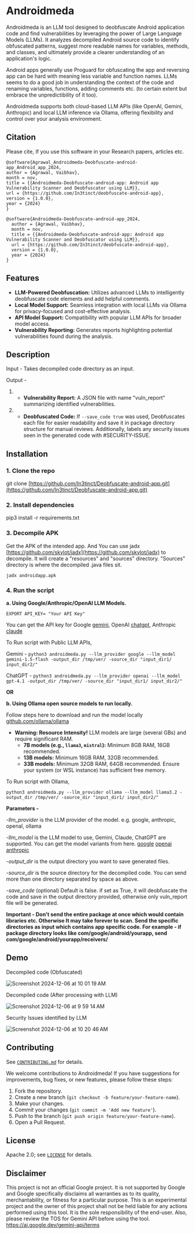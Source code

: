 # Androidmeda

Androidmeda is an LLM tool designed to deobfuscate Android application code and find vulnerabilities by leveraging the power of Large Language Models (LLMs). It analyzes decompiled Android source code to identify obfuscated patterns, suggest more readable names for variables, methods, and classes, and ultimately provide a clearer understanding of an application's logic. 

Android apps generally use Proguard for obfuscating the app and reversing app can be hard with meaning less variable and function names. LLMs seems to do a good job in understanding the context of the code and renaming variables, functions, adding comments etc. (to certain extent but embrace the unpredictibility of it too).

Androidmeda supports both cloud-based LLM APIs (like OpenAI, Gemini, Anthropic) and local LLM inference via Ollama, offering flexibility and control over your analysis environment.

## Citation
Please cite, If you use this software in your Research papers, articles etc.

```
@software{Agrawal_Androidmeda-Deobfuscate-android-app_Android_app_2024,
author = {Agrawal, Vaibhav},
month = nov,
title = {{Androidmeda-Deobfuscate-android-app: Android app Vulnerability Scanner and Deobfuscator using LLM}},
url = {https://github.com/In3tinct/deobfuscate-android-app},
version = {1.0.0},
year = {2024}
}

@software{Androidmeda-Deobfuscate-android-app_2024,
  author = {Agrawal, Vaibhav},
  month = nov,
  title = {{Androidmeda-Deobfuscate-android-app: Android app Vulnerability Scanner and Deobfuscator using LLM}},
  url = {https://github.com/In3tinct/deobfuscate-android-app},
  version = {1.0.0},
  year = {2024}
}
```

## Features

* **LLM-Powered Deobfuscation:** Utilizes advanced LLMs to intelligently deobfuscate code elements and add helpful comments. 
* **Local Model Support:** Seamless integration with local LLMs via Ollama for privacy-focused and cost-effective analysis.
* **API Model Support:** Compatibility with popular LLM APIs for broader model access.
* **Vulnerability Reporting:** Generates reports highlighting potential vulnerabilities found during the analysis.

## Description

Input - Takes decompiled code directory as an input.

Output -

1) * **Vulnerability Report:** A JSON file with name "vuln_report" summarizing identified vulnerabilities.
2) * **Deobfuscated Code:** If `--save_code true` was used, Deobfuscates each file for easier readability and save it in package directory structure for manual reviews. Additionally, labels any security issues seen in the generated code with #SECURITY-ISSUE.

## Installation

### 1. Clone the repo

git clone [https://github.com/In3tinct/Deobfuscate-android-app.git](https://github.com/In3tinct/Deobfuscate-android-app.git)

### 2. Install dependencies 

pip3 install -r requirements.txt

### 3. Decompile APK

Get the APK of the intended app. And You can use jadx [https://github.com/skylot/jadx](https://github.com/skylot/jadx) to decompile.
It will create a "resources" and "sources" directory. "Sources" directory is where the decompiled .java files sit.

`jadx androidapp.apk`

### 4. Run the script 

**a. Using Google/Anthropic/OpenAI LLM Models.**

`EXPORT API_KEY= "Your API Key"`

You can get the API key for Google [gemini](https://ai.google.dev/), OpenAI [chatgpt](https://platform.openai.com/settings/organization/api-keys), Anthropic [claude](https://console.anthropic.com/settings/keys)

To Run script with Public LLM APIs, 

Gemini - `python3 androidmeda.py --llm_provider google --llm_model gemini-1.5-flash -output_dir /tmp/ver/ -source_dir "input_dir1/ input_dir2/"`

ChatGPT - `python3 androidmeda.py --llm_provider openai --llm_model gpt-4.1 -output_dir /tmp/ver/ -source_dir "input_dir1/ input_dir2/"`

**OR**

**b. Using Ollama open source models to run locally.**

Follow steps here to download and run the model locally [github.com/ollama/ollama](https://github.com/ollama/ollama) 

* **Warning: Resource Intensity!** LLM models are large (several GBs) and require significant RAM.
  * **7B models (e.g., `llama3`, `mistral`):** Minimum 8GB RAM, 16GB recommended.
  * **13B models:** Minimum 16GB RAM, 32GB recommended.
  * **33B models:** Minimum 32GB RAM, 64GB recommended.
  Ensure your system (or WSL instance) has sufficient free memory.

To Run script with Ollama, 

`python3 androidmeda.py --llm_provider ollama --llm_model llama3.2 -output_dir /tmp/ver/ -source_dir "input_dir1/ input_dir2/"`

**Parameters -** 

*-llm_provider* is the LLM provider of the model. e.g. google, anthropic, openaI, ollama 

*-llm_model* is the LLM model to use, Gemini, Claude, ChatGPT are supported. You can get the model variants from here. 
[google](https://ai.google.dev/gemini-api/docs/models/gemini#model-variations)
[openai](https://docs.anthropic.com/en/docs/about-claude/models/overview#model-names)
[anthropic](https://platform.openai.com/docs/models/)

*-output_dir* is the output directory you want to save generated files.

*-source_dir* is the source directory for the decompiled code. You can send more than one directory separated by space as above.

*-save_code* (optional) Default is false. if set as True, it will deobfuscate the code and save in the output directory provided, otherwise only vuln_report file will be generated.

**Important - Don't send the entire package at once which would contain libraries etc. Otherwise It may take forever to scan. Send the specific directories as input which contains app specific code. For example - if package directory looks like com/google/android/yourapp, send com/google/android/yourapp/receivers/**

## Demo

Decompiled code (Obfuscated)

![Screenshot 2024-12-06 at 10 01 19 AM](https://github.com/user-attachments/assets/37cd1454-6187-4027-8b34-1546fc9921b9)

Decompiled code (After processing with LLM)

![Screenshot 2024-12-06 at 9 59 14 AM](https://github.com/user-attachments/assets/a9c8d34d-3a24-4f64-819a-b908a8dc815f)

Security Issues identified by LLM

![Screenshot 2024-12-06 at 10 20 46 AM](https://github.com/user-attachments/assets/bba67dd9-69e8-4323-b696-203a232a33cd)

## Contributing

See [`CONTRIBUTING.md`](docs/CONTRIBUTING.md) for details.

We welcome contributions to Androidmeda! If you have suggestions for improvements, bug fixes, or new features, please follow these steps:

1.  Fork the repository.
2.  Create a new branch (`git checkout -b feature/your-feature-name`).
3.  Make your changes.
4.  Commit your changes (`git commit -m 'Add new feature'`).
5.  Push to the branch (`git push origin feature/your-feature-name`).
6.  Open a Pull Request.

## License

Apache 2.0; see [`LICENSE`](LICENSE) for details.

## Disclaimer

This project is not an official Google project. It is not supported by
Google and Google specifically disclaims all warranties as to its quality,
merchantability, or fitness for a particular purpose. 
This is an experimental project and the owner of this project shall not be held liable for any actions performed using this tool. It is the sole responsibility of the end-user.
Also, please review the TOS for Gemini API before using the tool. https://ai.google.dev/gemini-api/terms
